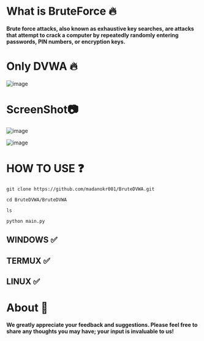 # What is BruteForce 🔥
**Brute force attacks, also known as exhaustive key searches, are attacks that attempt to crack a computer by repeatedly randomly entering passwords, PIN numbers, or encryption keys.**

# Only DVWA 🔥
![image](https://github.com/user-attachments/assets/366cd35d-dc6b-4e69-95c1-025d51429ecd)

# ScreenShot📷
![image](https://github.com/user-attachments/assets/9082807c-2070-4b40-8f59-02c74546ef63)

![image](https://github.com/user-attachments/assets/b3b613c1-02f1-468a-923a-48246a361caf)




# HOW TO USE ❓
```
git clone https://github.com/madanokr001/BruteDVWA.git
```
```
cd BruteDVWA/BruteDVWA
```
```
ls
```
```
python main.py
```

## WINDOWS ✅
## TERMUX ✅ 
## LINUX ✅ 

# About 🤑
**We greatly appreciate your feedback and suggestions. Please feel free to share any thoughts you may have; your input is invaluable to us!**

